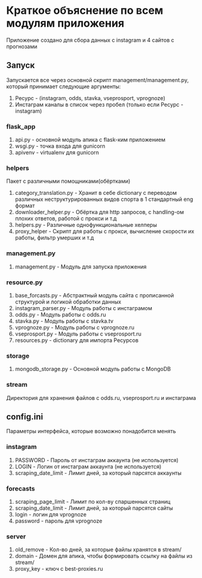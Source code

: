# Краткое объяснение по всем модулям приложения
Приложение создано для сбора данных с instagram и 4 сайтов с прогнозами

## Запуск
Запускается все через основной скрипт management/management.py, который принимает следующие аргументы:
1. Ресурс - (instagram, odds, stavka, vseprosport, vprognoze)
2. Инстаграм каналы в список через пробел (только если Ресурс - instagram)

### flask_app
1. api.py - основной модуль апика с flask-ким приложением
2. wsgi.py - точка входа для gunicorn
3. apivenv - virtualenv для gunicorn

### helpers
Пакет с различными помощниками(обёртками)
1. category_translation.py - Хранит в себе dictionary с переводом различных неструктурированных видов спорта в 1 стандартный eng формат
2. downloader_helper.py - Обёртка для http запросов, с handling-ом плохих ответов, работой с прокси и т.д
3. helpers.py - Различные однофункциональные хелперы
4. proxy_helper - Скрипт для работы с прокси, вычисление скорости их работы, фильтр умерших и т.д

### management.py
1. management.py - Модуль для запуска приложения

### resource.py
1. base_forcasts.py - Абстрактный модуль сайта с прописанной структурой и логикой обработки данных
2. instagram_parser.py - Модуль работы с инстаграмом
3. odds.py - Модуль работы с odds.ru
4. stavka.py - Модуль работы с stavka.tv
5. vprognoze.py - Модуль работы с vprognoze.ru
6. vseprosport.py - Модуль работы с vseprosport.ru
7. resources.py - dictionary для импорта Ресурсов

### storage
1. mongodb_storage.py - Основной модуль работы с MongoDB 

### stream
Директория для хранения файлов с odds.ru, vseprosport.ru и инстаграма

## config.ini
Параметры интерфейса, которые возможно понадобится менять

### instagram
1. PASSWORD - Пароль от инстаграм аккаунта (не используется)
2. LOGIN - Логин от инстаграм аккаунта (не используется)
3. scraping_date_limit - Лимит дней, за который парсятся аккаунты

### forecasts
1. scraping_page_limit - Лимит по кол-ву спаршенных страниц
2. scraping_date_limit - Лимит дней, за который парсятся сайты
3. login - логин для vprognoze
4. password - пароль для vprognoze
### server
1. old_remove - Кол-во дней, за которые файлы хранятся в stream/
2. domain - Домен для апика, чтобы формировать ссылку на файлы из stream/
3. proxy_key - ключ с best-proxies.ru
